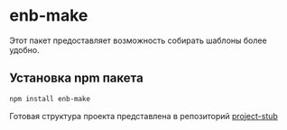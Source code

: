 # enb-make
Этот пакет предоставляет возможность собирать шаблоны более удобно.

## Установка npm пакета
```bash
npm install enb-make
```

Готовая структура проекта представлена в репозиторий [project-stub](https://github.com/b1tc0re/project-stub)